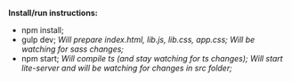 **Install/run instructions:**
- npm install;
- gulp dev;
    _Will prepare index.html, lib.js, lib.css, app.css;
    Will be watching for sass changes;_
- npm start;
    _Will compile ts (and stay watching for ts changes);
    Will start lite-server and will be watching for changes in src folder;_
